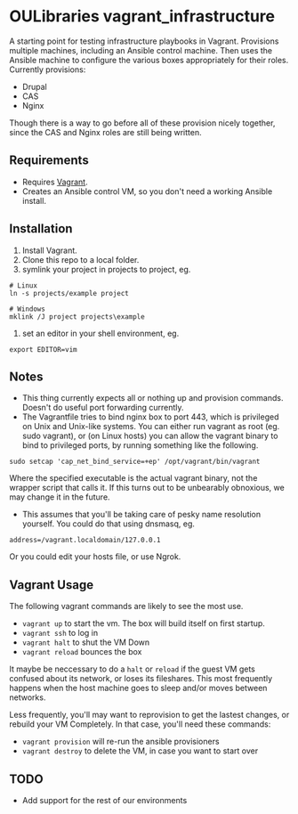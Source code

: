 OULibraries vagrant_infrastructure
=========

A starting point for testing infrastructure playbooks in Vagrant.  Provisions multiple machines, including an Ansible control machine.  Then uses the Ansible machine to configure the various boxes appropriately for their roles.  Currently provisions:
* Drupal
* CAS
* Nginx

Though there is a way to go before all of these provision nicely together, since the CAS and Nginx roles are still being written.

Requirements
------------

* Requires [Vagrant](https://www.vagrantup.com/downloads.html). 
* Creates an Ansible control VM, so you don't need a working Ansible install.

Installation
------------

1. Install Vagrant.
1. Clone this repo to a local folder.
1. symlink your project in projects to project, eg.
```
# Linux
ln -s projects/example project

# Windows
mklink /J project projects\example
```
1. set an editor in your shell environment, eg.

```
export EDITOR=vim
```

Notes
------------

* This thing currently expects all or nothing up and provision commands. Doesn't do useful port forwarding currently.
* The Vagrantfile tries to bind nginx box to port 443, which is privileged on Unix and Unix-like systems.  You can either run vagrant as root (eg. sudo vagrant), or (on Linux hosts) you can allow the vagrant binary to bind to privileged ports, by running something like the following.

```
sudo setcap 'cap_net_bind_service=+ep' /opt/vagrant/bin/vagrant
```

Where the specified executable is the actual vagrant binary, not the wrapper script that calls it. If this turns out to be unbearably obnoxious, we may change it in the future.

* This assumes that you'll be taking care of pesky name resolution yourself. You could do that using dnsmasq, eg.
```
address=/vagrant.localdomain/127.0.0.1
```
Or you could edit your hosts file, or use Ngrok.


Vagrant Usage 
------------

The following vagrant commands are likely to see the most use.

* `vagrant up` to start the vm. The box will build itself on first startup.
* `vagrant ssh` to log in
* `vagrant halt` to shut the VM Down
* `vagrant reload` bounces the box

It maybe be neccessary to do a `halt` or `reload` if the guest VM gets confused about its network, or loses its fileshares. This most frequently happens when the host machine goes to sleep and/or moves between networks.

Less frequently, you'll may want to reprovision to get the lastest changes, or rebuild your VM Completely. In that case, you'll need these commands:
* `vagrant provision` will re-run the ansible provisioners
* `vagrant destroy` to delete the VM, in case you want to start over

TODO
------------

* Add support for the rest of our environments
